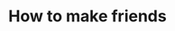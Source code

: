 ---
category: how-to-make-friends
title: How to make friends
description: >-
  Making friends doesn’t have to be difficult. If you follow these steps, then
  you'll build a vibrant social life and escape a life of loneliness and
  isolation.
hero:
  label: How to make new friends
  heading: Learn how to make friends and become a person people want to befriend
  text_markdown: >-
    Learning how to make friends doesn't have to be difficult. If you follow
    these steps, then you can build a vibrant social life and escape a life of
    loneliness and isolation.&nbsp;
page_blocks:
  - _id: block_rich_text
    alignment:
    text_markdown: >-
      Your relationships with other people are the most important thing in your
      life.


      It doesn’t matter how much money you make or how many things you
      accomplish if you don’t have any good friends to share your life with. If
      you doubt that, imagine hitting all of your goals and accomplishments.
      Then imagine that you have no friends to celebrate with, no family members
      to call, and no one who really cares—and the likes you get on social media
      don’t count.


      That emptiness you felt is the importance of friendship. You don’t even
      need a large social circle, but it needs to exist. It doesn’t matter if
      you’re an extrovert, introvert, or somewhere in between. You still need at
      least a few close friends to share your life with.


      Social media friends and co-workers don’t count—at least not initially.
      You have to transition those digital acquaintances and work buddies into
      new friendships. The following articles outline some useful methods for
      making new friends, no matter what you are or what you’re doing.


      ## How to make friends


      [**Hobbies to make new friends:**](/hobbies-to-make-friends/) This article
      breaks down the best hobbies to find potential new friends based on
      developing and then finding people with similar interests. Even if you
      were isolated because of the pandemic, these are great tips to help you
      meet others now that the world has opened back up.


      [**How to make friends as an adult:**](/how-to-make-friends-as-an-adult/)
      Making friends as an adult is hard because we’re out of the artificial
      environment of high school or college. Your social circle mainly now only
      consists of coworkers and people to drink with. Drawing on things that you
      know how to lead or things that you have an interest in learning, this
      article will teach you some cool ways to build new relationships.


      [**How to make friends in a new
      city:**](/how-to-make-friends-in-a-new-city/) Making friends in a new city
      is one of the most difficult things to do. A lot of people imagine that
      it’s easy, but stepping out of your comfort zone and exerting so much
      energy on something you never had to think about is difficult. This post
      teaches you tactics and strategies for making friends in a new city and
      how to handle the social anxiety and mental health strain that this
      endeavor can cause.


      [**Why you don’t have any friends:**](/why-you-cant-make-friends/) This
      post explores why, despite your best efforts, you can’t seem to make any
      friends. Then you learn how to make lasting friendships, not just drinking
      buddies or people on social media.


      ## How to improve social skills


      [**How to be the most interesting man in the
      room:**](/how-to-be-interesting/)Interesting people have an advantage when
      it comes to making friends. More people want to be around them so they’re
      rarely without an invite to meet up, which gives them an opportunity to
      make new friends. This article shows you how to become a more interesting
      person and give off that cool mysterious vibe.


      [**How to start and have a conversation:**](/how-to-start-a-conversation/)
      If you master conversation starters, small talk, being a good listener,
      and body language, it will be a lot easier for you to communicate. The
      easier it is for you to communicate, the easier it will be for you to make
      new friends. Even if you don’t have any common interests with the person
      you’re trying to befriend, they will feel like you do because of how great
      your conversational ability will become after reading this post.


      [**How to be more charismatic:**](/how-to-be-charismatic/) Someone once
      told me that charm makes people like you, but charisma makes people want
      you to like them. This is a subtle but significant difference. Being
      charismatic is a cheat code for socializing. People will always pursue you
      to get together. You’ll be spoiled for choice. Your social life will be
      more than fulfilling.


      [**How to be more likable:**](/how-to-be-likeable/) This post should be
      required reading for everyone, regardless of their social life. It’s a lot
      easier to meet people when you’re likable. At the, very least old friends
      are more likely to stay in touch and new friends are more likely to follow
      up. There is no disadvantage to being likable.


      [**How to socialize and have fun
      sober:**](/how-to-have-fun-and-socialize-sober/) In this day and age, it
      seems like no one knows how to have fun or meet people without alcohol.
      Well, since I’ve been sober since 2013, my social skills have only
      improved. This post teaches you how to be social and have a great time in
      life, without spending all day getting drunk and rooting for your favorite
      sports team with a bunch of strangers.


      ## All articles teaching you about making friends and socializing
  - _id: posts_relevant
---